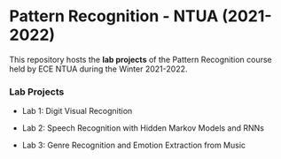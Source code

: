 # Pattern Recognition - NTUA (2021-2022)

This repository hosts the **lab projects** of the Pattern Recognition course held by ECE NTUA during the Winter 2021-2022.

### Lab Projects

- Lab 1: Digit Visual Recognition

- Lab 2: Speech Recognition with Hidden Markov Models and RNNs

- Lab 3: Genre Recognition and Emotion Extraction from Music
